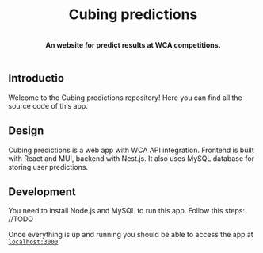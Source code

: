 <h1 align="center">Cubing predictions</h1>
<br />
<div align="center">
  <strong>
    An website for predict results at WCA competitions.
  </strong>
</div>
<br />


## Introductio


Welcome to the Cubing predictions repository! Here you can find all the source code of this app. 


## Design

Cubing predictions is a web app with WCA API integration. Frontend is built with React and MUI, backend with Nest.js. It also uses MySQL database for storing user predictions.

## Development

You need to install Node.js and MySQL to run this app. Follow this steps:
//TODO

Once everything is up and running you should be able to access the app at
[`localhost:3000`](http://localhost:3000)
